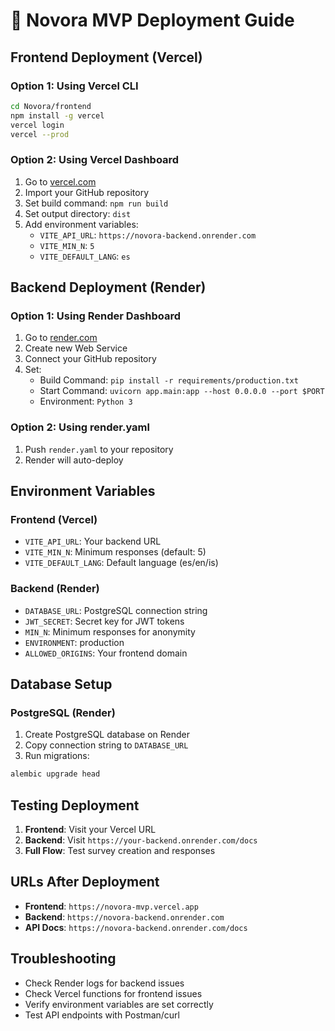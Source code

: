 # 🚀 Novora MVP Deployment Guide

## Frontend Deployment (Vercel)

### Option 1: Using Vercel CLI
```bash
cd Novora/frontend
npm install -g vercel
vercel login
vercel --prod
```

### Option 2: Using Vercel Dashboard
1. Go to [vercel.com](https://vercel.com)
2. Import your GitHub repository
3. Set build command: `npm run build`
4. Set output directory: `dist`
5. Add environment variables:
   - `VITE_API_URL`: `https://novora-backend.onrender.com`
   - `VITE_MIN_N`: `5`
   - `VITE_DEFAULT_LANG`: `es`

## Backend Deployment (Render)

### Option 1: Using Render Dashboard
1. Go to [render.com](https://render.com)
2. Create new Web Service
3. Connect your GitHub repository
4. Set:
   - Build Command: `pip install -r requirements/production.txt`
   - Start Command: `uvicorn app.main:app --host 0.0.0.0 --port $PORT`
   - Environment: `Python 3`

### Option 2: Using render.yaml
1. Push `render.yaml` to your repository
2. Render will auto-deploy

## Environment Variables

### Frontend (Vercel)
- `VITE_API_URL`: Your backend URL
- `VITE_MIN_N`: Minimum responses (default: 5)
- `VITE_DEFAULT_LANG`: Default language (es/en/is)

### Backend (Render)
- `DATABASE_URL`: PostgreSQL connection string
- `JWT_SECRET`: Secret key for JWT tokens
- `MIN_N`: Minimum responses for anonymity
- `ENVIRONMENT`: production
- `ALLOWED_ORIGINS`: Your frontend domain

## Database Setup

### PostgreSQL (Render)
1. Create PostgreSQL database on Render
2. Copy connection string to `DATABASE_URL`
3. Run migrations:
```bash
alembic upgrade head
```

## Testing Deployment

1. **Frontend**: Visit your Vercel URL
2. **Backend**: Visit `https://your-backend.onrender.com/docs`
3. **Full Flow**: Test survey creation and responses

## URLs After Deployment

- **Frontend**: `https://novora-mvp.vercel.app`
- **Backend**: `https://novora-backend.onrender.com`
- **API Docs**: `https://novora-backend.onrender.com/docs`

## Troubleshooting

- Check Render logs for backend issues
- Check Vercel functions for frontend issues
- Verify environment variables are set correctly
- Test API endpoints with Postman/curl
